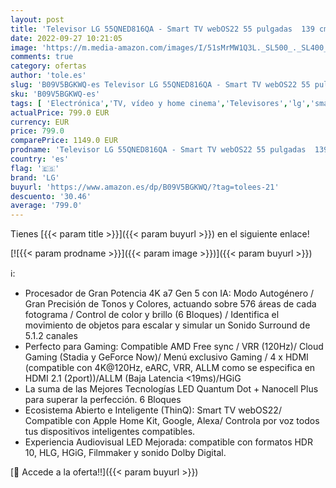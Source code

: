 ```yaml
---
layout: post
title: 'Televisor LG 55QNED816QA - Smart TV webOS22 55 pulgadas  139 cm  4K QNED  Procesador Inteligente de Gran Potencia 4K a7 Gen 5 con IA  compatible con formatos HDR 10  HLG y HGiG  perfecto para Gaming'
date: 2022-09-27 10:21:05
image: 'https://m.media-amazon.com/images/I/51sMrMW1Q3L._SL500_._SL400_.jpg'
comments: true
category: ofertas
author: 'tole.es'
slug: 'B09V5BGKWQ-es Televisor LG 55QNED816QA - Smart TV webOS22 55 pulgadas...'
sku: 'B09V5BGKWQ-es'
tags: [ 'Electrónica','TV, vídeo y home cinema','Televisores','lg','smart','televisor','tv','🇪🇸', ]
actualPrice: 799.0 EUR
currency: EUR
price: 799.0
comparePrice: 1149.0 EUR
prodname: 'Televisor LG 55QNED816QA - Smart TV webOS22 55 pulgadas  139 cm  4K QNED  Procesador Inteligente de Gran Potencia 4K a7 Gen 5 con IA  compatible con formatos HDR 10  HLG y HGiG  perfecto para Gaming'
country: 'es'
flag: '🇪🇸'
brand: 'LG'
buyurl: 'https://www.amazon.es/dp/B09V5BGKWQ/?tag=tolees-21'
descuento: '30.46'
average: '799.0'
---
```


Tienes [{{< param title >}}]({{< param buyurl >}}) en el siguiente enlace!

[![{{< param prodname >}}]({{< param image >}})]({{< param buyurl >}})

ℹ️:

- Procesador de Gran Potencia 4K a7 Gen 5 con IA: Modo Autogénero / Gran Precisión de Tonos y Colores, actuando sobre 576 áreas de cada fotograma / Control de color y brillo (6 Bloques) / Identifica el movimiento de objetos para escalar y simular un Sonido Surround de 5.1.2 canales
- Perfecto para Gaming: Compatible AMD Free sync / VRR (120Hz)/ Cloud Gaming (Stadia y GeForce Now)/ Menú exclusivo Gaming / 4 x HDMI (compatible con 4K@120Hz, eARC, VRR, ALLM como se especifica en HDMI 2.1 (2port))/ALLM (Baja Latencia <19ms)/HGiG
- La suma de las Mejores Tecnologías LED Quantum Dot + Nanocell Plus para superar la perfección. 6 Bloques
- Ecosistema Abierto e Inteligente (ThinQ): Smart TV webOS22/ Compatible con Apple Home Kit, Google, Alexa/ Controla por voz todos tus dispositivos inteligentes compatibles.
- Experiencia Audiovisual LED Mejorada: compatible con formatos HDR 10, HLG, HGiG, Filmmaker y sonido Dolby Digital.

[🛒 Accede a la oferta!!]({{< param buyurl >}})
